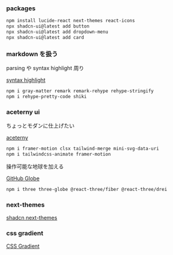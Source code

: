 ### packages

```sh
npm install lucide-react next-themes react-icons
npx shadcn-ui@latest add button
npx shadcn-ui@latest add dropdown-menu
npx shadcn-ui@latest add card
```

### markdown を扱う

parsing や syntax highlight 周り

[syntax highlight](https://biplobsd.me/blogs/view/syntax-highlight-code-in-NextJS-tailwindcss-daisyui.md)

```sh
npm i gray-matter remark remark-rehype rehype-stringify
npm i rehype-pretty-code shiki
```

### aceterny ui

ちょっとモダンに仕上げたい

[aceterny](https://ui.aceternity.com/)

```sh
npm i framer-motion clsx tailwind-merge mini-svg-data-uri
npm i tailwindcss-animate framer-motion
```

操作可能な地球を加える

[GitHub Globe](https://ui.aceternity.com/components/github-globe)

```sh
npm i three three-globe @react-three/fiber @react-three/drei
```

### next-themes

[shadcn next-themes](https://ui.shadcn.com/docs/dark-mode/next)

### css gradient

[CSS Gradient](https://cssgradient.io/)
